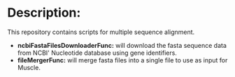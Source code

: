 # Description:

This repository contains scripts for multiple sequence alignment.

* **ncbiFastaFilesDownloaderFunc:** will download the fasta sequence data from NCBI' Nucleotide database using gene identifiers. 
* **fileMergerFunc:** will merge  fasta files into a single file to use as input for Muscle. 


